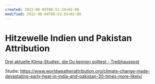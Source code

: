 ```yaml
---
created: 2022-06-04T08:51:24+02:00
modified: 2022-06-04T08:52:55+02:00
---
```


# Hitzewelle Indien und Pakistan Attribution

[Drei aktuelle Klima-Studien, die Du kennen solltest - Treibhauspost](https://steadyhq.com/de/treibhauspost/posts/207e894e-0c57-48d1-ae5a-e85e3352e917 )

Studie: https://www.worldweatherattribution.org/climate-change-made-devastating-early-heat-in-india-and-pakistan-30-times-more-likely/
